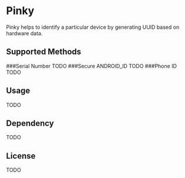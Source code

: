 Pinky
============

Pinky helps to identify a particular device by generating UUID based on hardware data.

Supported Methods
-----------------
###Serial Number
TODO
###Secure ANDROID_ID
TODO
###Phone ID
TODO

Usage
--------
TODO

Dependency
--------
TODO

License
-------
TODO